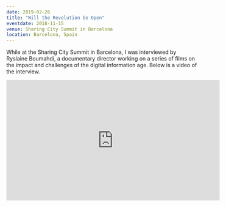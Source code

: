 ```yaml
---
date: 2019-02-26
title: "Will the Revolution be Open"
eventdate: 2018-11-15
venue: Sharing City Summit in Barcelona
location: Barcelona, Spain
---
```


While at the Sharing City Summit in Barcelona, I was interviewed by Ryslaine Boumahdi, a documentary director working on a series of films on the impact and challenges of the digital information age. Below is a video of the interview.

<iframe width="560" height="315" src="https://www.youtube.com/watch?v=fEdS_aUzFu8&feature=youtu.be" frameborder="0" allowfullscreen></iframe>